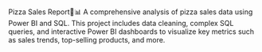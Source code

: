 Pizza Sales Report🍕📊
A comprehensive analysis of pizza sales data using Power BI and SQL. This project includes data cleaning, complex SQL queries, and interactive Power BI dashboards to visualize key metrics such as sales trends, top-selling products, and more.
